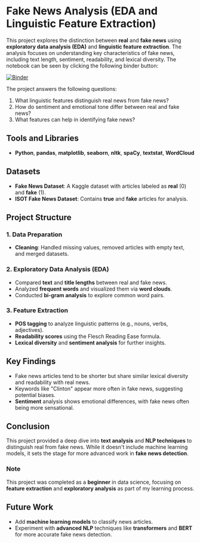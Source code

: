 # Fake News Analysis (EDA and Linguistic Feature Extraction)

This project explores the distinction between **real** and **fake news** using **exploratory data analysis (EDA)** and **linguistic feature extraction**. The analysis focuses on understanding key characteristics of fake news, including text length, sentiment, readability, and lexical diversity. The notebook can be seen by clicking the following binder button:

[![Binder](https://mybinder.org/badge_logo.svg)](https://mybinder.org/v2/gh/GecataGoranov/Fake_News_Analysis/HEAD)

The project answers the following questions:
1. What linguistic features distinguish real news from fake news?
2. How do sentiment and emotional tone differ between real and fake news?
3. What features can help in identifying fake news?

## Tools and Libraries
- **Python**, **pandas**, **matplotlib**, **seaborn**, **nltk**, **spaCy**, **textstat**, **WordCloud**

## Datasets
- **Fake News Dataset**: A Kaggle dataset with articles labeled as **real** (0) and **fake** (1).
- **ISOT Fake News Dataset**: Contains **true** and **fake** articles for analysis.

## Project Structure

### 1. Data Preparation
- **Cleaning**: Handled missing values, removed articles with empty text, and merged datasets.

### 2. Exploratory Data Analysis (EDA)
- Compared **text** and **title lengths** between real and fake news.
- Analyzed **frequent words** and visualized them via **word clouds**.
- Conducted **bi-gram analysis** to explore common word pairs.

### 3. Feature Extraction
- **POS tagging** to analyze linguistic patterns (e.g., nouns, verbs, adjectives).
- **Readability scores** using the Flesch Reading Ease formula.
- **Lexical diversity** and **sentiment analysis** for further insights.

## Key Findings
- Fake news articles tend to be shorter but share similar lexical diversity and readability with real news.
- Keywords like "Clinton" appear more often in fake news, suggesting potential biases.
- **Sentiment** analysis shows emotional differences, with fake news often being more sensational.

## Conclusion

This project provided a deep dive into **text analysis** and **NLP techniques** to distinguish real from fake news. While it doesn't include machine learning models, it sets the stage for more advanced work in **fake news detection**.

### Note
This project was completed as a **beginner** in data science, focusing on **feature extraction** and **exploratory analysis** as part of my learning process.

## Future Work
- Add **machine learning models** to classify news articles.
- Experiment with **advanced NLP** techniques like **transformers** and **BERT** for more accurate fake news detection.
